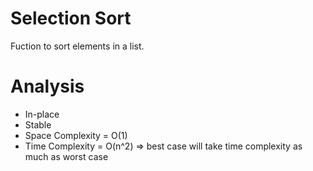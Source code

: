# Selection Sort 
Fuction to sort elements in a list.<br>
# Analysis
- In-place
- Stable
- Space Complexity = O(1)
- Time Complexity = O(n^2) => best case will take time complexity as much as worst case
